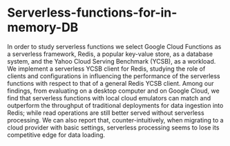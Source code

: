 # Serverless-functions-for-in-memory-DB
 In order to study serverless functions we select Google Cloud Functions as a serverless framework, Redis, a popular key-value store, as a database system, and the Yahoo Cloud Serving Benchmark (YCSB), as a workload. We implement a serverless YCSB client for Redis, studying the role of clients and configurations in influencing the performance of the serverless functions with respect to that of a general Redis YCSB client. Among our findings, from evaluating on a desktop computer and on Google Cloud, we find that serverless functions with local cloud emulators can match and outperform the throughput of traditional deployments for data ingestion into Redis; while read operations are still better served without serverless processing. We can also report that, counter-intuitively, when migrating to a cloud provider with basic settings, serverless processing seems to lose its competitive edge for data loading.
